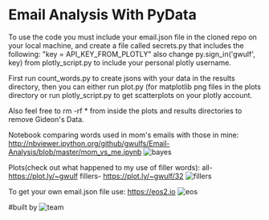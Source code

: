 **Email Analysis With PyData**
===================

To use the code you must include your email.json file in the cloned repo on your local machine, and create a file called secrets.py that includes the following: "key = API_KEY_FROM_PLOTLY" also change py.sign_in('gwulf', key) from plotly_script.py to include your personal plotly username.

First run count_words.py to create jsons with your data in the results directory, then you can either run plot.py (for matplotlib png files in the plots directory or run plotly_script.py to get scatterplots on your plotly account.

Also feel free to rm -rf * from inside the plots and results directories to remove Gideon's Data.

Notebook comparing words used in mom's emails with those in mine:
http://nbviewer.ipython.org/github/gwulfs/Email-Analysis/blob/master/mom_vs_me.ipynb
![bayes](http://i.imgur.com/6YAU6yR.png)

Plots(check out what happened to my use of filler words):
all- https://plot.ly/~gwulf
fillers- https://plot.ly/~gwulf/32
![fillers](http://i.imgur.com/fXufppH.png)

To get your own email.json file use:
https://eos2.io
![eos](http://i.imgur.com/ieOrmEk.png)

#built by
![team](http://i.imgur.com/GJqc2Q6.png)